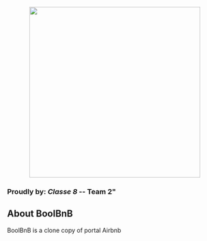 <p align="center"><img src="https://www.boolean.careers/images/common/logo.png" width="400"></p>

### Proudly by:  _Classe 8_ -- **Team 2"**
## About BoolBnB

BoolBnB is a clone copy of portal Airbnb
